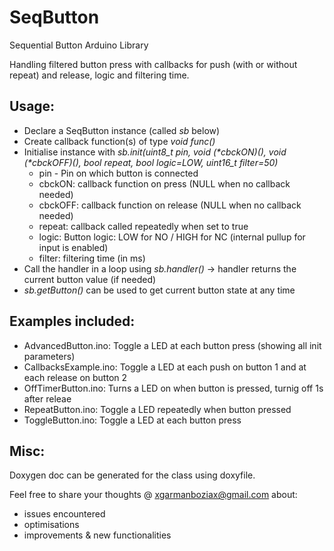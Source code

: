 # SeqButton
Sequential Button Arduino Library

Handling filtered button press with callbacks for push (with or without repeat) and release, logic and filtering time.


## Usage: 
- Declare a SeqButton instance (called _sb_ below)
- Create callback function(s) of type _void func()_
- Initialise instance with _sb.init(uint8_t pin, void (*cbckON)(), void (*cbckOFF)(), bool repeat, bool logic=LOW, uint16_t filter=50)_
  - pin - Pin on which button is connected
  - cbckON: callback function on press (NULL when no callback needed)
  - cbckOFF: callback function on release (NULL when no callback needed)
  - repeat: callback called repeatedly when set to true
  - logic: Button logic: LOW for NO / HIGH for NC (internal pullup for input is enabled)
  - filter: filtering time (in ms)
- Call the handler in a loop using _sb.handler()_ -> handler returns the current button value (if needed)
- _sb.getButton()_ can be used to get current button state at any time

## Examples included:
- AdvancedButton.ino: Toggle a LED at each button press (showing all init parameters)
- CallbacksExample.ino: Toggle a LED at each push on button 1 and at each release on button 2
- OffTimerButton.ino: Turns a LED on when button is pressed, turnig off 1s after releae
- RepeatButton.ino: Toggle a LED repeatedly when button pressed
- ToggleButton.ino: Toggle a LED at each button press

## Misc:
Doxygen doc can be generated for the class using doxyfile.

Feel free to share your thoughts @ xgarmanboziax@gmail.com about:
  - issues encountered
  - optimisations
  - improvements & new functionalities
